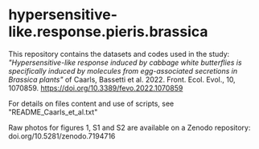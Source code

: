 # hypersensitive-like.response.pieris.brassica

This repository contains the datasets and codes used in the study:
*"Hypersensitive-like response induced by cabbage white butterflies is specifically induced by molecules from egg-associated secretions in Brassica plants"* of Caarls, Bassetti et al. 2022. Front. Ecol. Evol., 10, 1070859. https://doi.org/10.3389/fevo.2022.1070859

For details on files content and use of scripts, see "README_Caarls_et_al.txt"

Raw photos for figures 1, S1 and S2 are available on a Zenodo repository: doi.org/10.5281/zenodo.7194716
